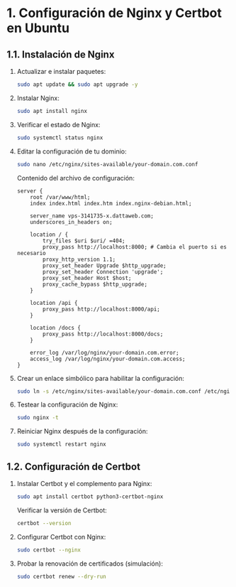 # 1. Configuración de Nginx y Certbot en Ubuntu

## 1.1. Instalación de Nginx

1. Actualizar e instalar paquetes:
    ```bash
    sudo apt update && sudo apt upgrade -y
    ```

2. Instalar Nginx:
    ```bash
    sudo apt install nginx
    ```

3. Verificar el estado de Nginx:
    ```bash
    sudo systemctl status nginx
    ```

4. Editar la configuración de tu dominio:
    ```bash
    sudo nano /etc/nginx/sites-available/your-domain.com.conf
    ```

    Contenido del archivo de configuración:

    ```nginx
    server {
        root /var/www/html;
        index index.html index.htm index.nginx-debian.html;

        server_name vps-3141735-x.dattaweb.com;
        underscores_in_headers on;

        location / {
            try_files $uri $uri/ =404;
            proxy_pass http://localhost:8000; # Cambia el puerto si es necesario
            proxy_http_version 1.1;
            proxy_set_header Upgrade $http_upgrade;
            proxy_set_header Connection 'upgrade';
            proxy_set_header Host $host;
            proxy_cache_bypass $http_upgrade;
        }

        location /api {
            proxy_pass http://localhost:8000/api;
        }

        location /docs {
            proxy_pass http://localhost:8000/docs;
        }

        error_log /var/log/nginx/your-domain.com.error;
        access_log /var/log/nginx/your-domain.com.access;
    }
    ```

5. Crear un enlace simbólico para habilitar la configuración:
    ```bash
    sudo ln -s /etc/nginx/sites-available/your-domain.com.conf /etc/nginx/sites-enabled/your-domain.com.conf
    ```

6. Testear la configuración de Nginx:
    ```bash
    sudo nginx -t
    ```

7. Reiniciar Nginx después de la configuración:
    ```bash
    sudo systemctl restart nginx
    ```

## 1.2. Configuración de Certbot

1. Instalar Certbot y el complemento para Nginx:
    ```bash
    sudo apt install certbot python3-certbot-nginx
    ```

    Verificar la versión de Certbot:
    ```bash
    certbot --version
    ```

2. Configurar Certbot con Nginx:
    ```bash
    sudo certbot --nginx
    ```

3. Probar la renovación de certificados (simulación):
    ```bash
    sudo certbot renew --dry-run
    ```

